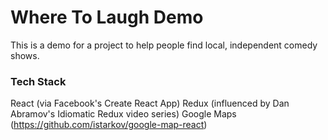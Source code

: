 # Where To Laugh Demo

This is a demo for a project to help people find local, independent comedy shows.

### Tech Stack

React (via Facebook's Create React App)
Redux (influenced by Dan Abramov's Idiomatic Redux video series)
Google Maps (https://github.com/istarkov/google-map-react)
